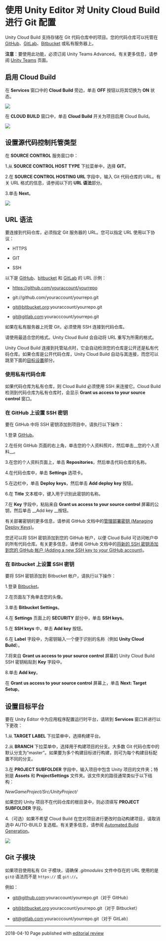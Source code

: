 # 使用 Unity Editor 对 Unity Cloud Build 进行 Git 配置

Unity Cloud Build 支持存储在 Git 代码仓库中的项目。您的代码仓库可以托管在 [GitHub](https://github.com/)、[GitLab](https://about.gitlab.com/)、[Bitbucket](https://bitbucket.org/) 或私有服务器上。

__注意__：要使用此功能，必须订阅 Unity Teams Advanced。有关更多信息，请参阅 [Unity Teams](https://unity3d.com/teams) 页面。

## 启用 Cloud Build

在 __Services__ 窗口中的 __Cloud Build__ 旁边，单击 __OFF__ 按钮以将其切换为 __ON__ 状态。

![](../uploads/Main/EdtiorGit0.png) 

在 __CLOUD BUILD__ 窗口中，单击 __Cloud Build__ 开关为项目启用 Cloud Build。

![](../uploads/Main/EdtiorGit1.png) 

## 设置源代码控制托管类型

在 __SOURCE CONTROL__ 服务窗口中：

1.从 __SOURCE CONTROL HOST TYPE__ 下拉菜单中，选择 __GIT__。

2.在 __SOURCE CONTROL HOSTING URL__ 字段中，输入 Git 代码仓库的 URL。有关 URL 格式的信息，请参阅以下的 **URL 语法**部分。

3.单击 __Next__。

![](../uploads/Main/EdtiorGit2.png) 

## URL 语法

要连接到代码仓库，必须指定 Git 服务器的 URL。您可以指定 URL 使用以下协议：

* HTTPS

* GIT

* SSH

以下是 [GitHub](https://github.com/)、[bitbucket](https://bitbucket.org/) 和 [GitLab](https://about.gitlab.com/) 的 URL 示例：

* https://github.com/youraccount/yourrepo

* git://github.com/youraccount/yourrepo.git

* git@bitbucket.org:youraccount/yourrepo.git

* git@gitlab.com:youracccount/yourrepo.git

如果在私有服务器上托管 Git，必须使用 SSH 连接到代码仓库。

请使用最适合您的格式。Unity Cloud Build 会自动将 URL 重写为所需的格式。

Unity Cloud Build 连接到托管站点时，它会自动检测您的仓库是公开还是私有代码仓库。如果仓库是公开代码仓库，Unity Cloud Build 自动与其连接，而您可以跳至下面的[目标设置](#heading=h.yazupq5xp3xo)部分。

### 使用私有代码仓库

如果代码仓库为私有仓库，则 Cloud Build 必须使用 SSH 来连接它。Cloud Build 检测到代码仓库为私有仓库时，会显示 __Grant us access to your source control__ 窗口。

### 在 GitHub 上设置 SSH 密钥

要在 GitHub 中将 SSH 密钥添加到项目中，请执行以下操作：

1.登录 [GitHub](https://github.com/)。

2.在任何 GitHub 页面的右上角，单击您的个人资料照片，然后单击__您的个人资料__。

3.在您的个人资料页面上，单击 __Repositories__，然后单击代码仓库的名称。

4.在代码仓库中，单击 __Settings__ 选项卡。

5.在边栏中，单击 __Deploy keys__，然后单击 __Add deploy key__ 按钮。

6.在 __Title__ 文本框中，键入用于识别此密钥的名称。

7.在 __Key__ 字段中，粘贴来自 __Grant us access to your source control__ 屏幕的公钥，然后单击 __Add key __按钮。

有关部署密钥的更多信息，请参阅 GitHub 文档中的[管理部署密钥 (Managing Deploy Keys)](https://developer.github.com/v3/guides/managing-deploy-keys/)。

您还可以将 SSH 密钥添加到您的 GitHub 帐户，以便 Cloud Build 可访问帐户中的所有代码仓库。有关更多信息，请参阅 GitHub 文档中的[将新的 SSH 密钥添加到您的 GitHub 帐户 (Adding a new SSH key to your GitHub account)](https://help.github.com/articles/adding-a-new-ssh-key-to-your-github-account/)。

### 在 Bitbucket 上设置 SSH 密钥

要将 SSH 密钥添加到 Bitbucket 帐户，请执行以下操作：

1.登录 [Bitbucket](https://bitbucket.org/)。

2.在页面左下角单击您的头像。

3.单击 __Bitbucket Settings__。

4.在 __Settings__ 页面上的 __SECURITY__ 部分中，单击 __SSH keys__。

5.在 __SSH keys__ 中，单击 __Add key__ 按钮。

6.在 __Label__ 字段中，为密钥输入一个便于识别的名称（例如 __Unity Cloud Build__）。

7.将来自 __Grant us access to your source control__ 屏幕的 Unity Cloud Build SSH 密钥粘贴到 __Key__ 字段中。

8.单击 __Add key__。

在 __Grant us access to your source control__ 屏幕上，单击 __Next: Target Setup__。

## 设置目标平台

要在 Unity Editor 中为应用程序配置运行时平台，请转到 __Services__ 窗口并进行以下更改：

1.从 __TARGET LABEL__ 下拉菜单中，选择构建平台。

2.从 __BRANCH__ 下拉菜单中，选择用于构建项目的分支。大多数 Git 代码仓库中的默认分支为“master”。如果要为多个构建目标进行构建，则可为每个构建目标配置不同的分支。

3.在 __PROJECT SUBFOLDER__ 字段中，输入项目中包含 Unity 项目的文件夹；特别是 __Assets__ 和 __ProjectSettings__ 文件夹。该文件夹的路径通常类似于以下结构：

*NewGameProject/Src/UnityProject/*

如果您的 Unity 项目不在代码仓库的根目录中，则必须填写 __PROJECT SUBFOLDER__ 字段。

4.（可选）如果不希望 Cloud Build 在您对项目进行更改时自动构建项目，请取消选中 AUTO-BUILD 复选框。有关更多信息，请参阅 [Automated Build Generation](UnityCloudBuildContinuousIntegration.html)。

![](../uploads/Main/EdtiorGit3.png) 

## Git 子模块

如果项目使用私有 Git 子模块，请确保 *.gitmodules* 文件中存在的 URL 使用的是 `git@` 语法而不是 `https://` 或 `git://`。

例如：

* git@github.com:youraccount/yourrepo.git（对于 GitHub）

* git@bitbucket.org:youraccount/yourrepo.git（对于 Bitbucket）

* git@gitlab.com:youracccount/yourrepo.git（对于 GitLab）

---
<span class="page-edit">2018-04-10  Page published with [editorial review](DocumentationEditorialReview.html)
</span>
